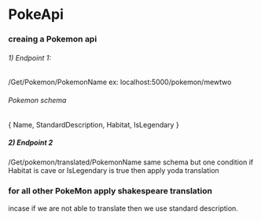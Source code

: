 # PokeApi

### creaing a Pokemon api

###### 1) Endpoint 1: 
/Get/Pokemon/PokemonName
ex: localhost:5000/pokemon/mewtwo

###### Pokemon schema
{
Name,
StandardDescription,
Habitat,
IsLegendary
}

##### 2) Endpoint 2
/Get/pokemon/translated/PokemonName
same schema but one condition
if Habitat is cave or IsLegendary is true then apply yoda translation

### for all other PokeMon apply shakespeare translation
incase if we are not able to translate then we use standard description.
